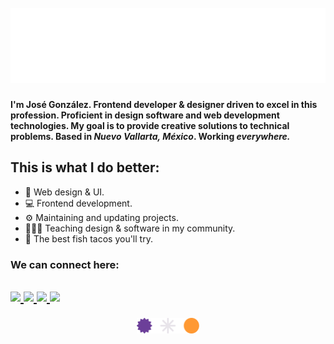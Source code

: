 <h1>
   <div align="center">
   	<br>
   		<img src="header.svg" width="800" height="120">
      </br>
   </div>
</h1>

<p>
   <strong>I'm José González. Frontend developer & designer driven to excel in this profession. Proficient in design software and web development technologies. My goal is to provide creative solutions to technical problems. Based in <em>Nuevo Vallarta, México</em>. Working <em>everywhere.</em>
</strong>
</p>

<h2>
   This is what I do better:
</h2>

<ul>
   <li>
      🎨 Web design & UI.
   </li>
   <li>
      💻 Frontend development.
   </li>
   <li>
      ⚙️ Maintaining and updating projects.
   </li>
   <li>
      🧑🏽‍🏫 Teaching design & software in my community.
   </li>
   <li>
      🌮 The best fish tacos you'll try.
   </li>
</ul>

<h3>
   We can connect here:
</h3>

<h2>
   <p>
      <a href="https://www.linkedin.com/in/gonzz-art/" target="_blank" rel="noopener">
         <img src="https://img.shields.io/badge/LinkedIn-0077B5?style=for-the-badge&logo=linkedin&logoColor=white">
      </a>
      <a href="https://www.twitter.com/gonzz_art" target="_blank" rel="noopener">
         <img src="https://img.shields.io/badge/Twitter-1DA1F2?style=for-the-badge&logo=twitter&logoColor=white">
      </a>
      <a href="https://www.instagram.com/jos.gonzz/" target="_blank" rel="noopener">
         <img src="https://img.shields.io/badge/Instagram-E4405F?style=for-the-badge&logo=instagram&logoColor=white">
      </a>
      <a href="https://www.behance.net/gonzz-art" target="_blank" rel="noopener">
         <img src="https://img.shields.io/badge/Behance-0054F7?style=for-the-badge&logo=behance&logoColor=white">
      </a>
   </p>
</h2>
<div align="center">
   <a href="https://gonzz.dev">
      <img align="center" src="./logo-2.svg" width="100">
   </a>
</div>
